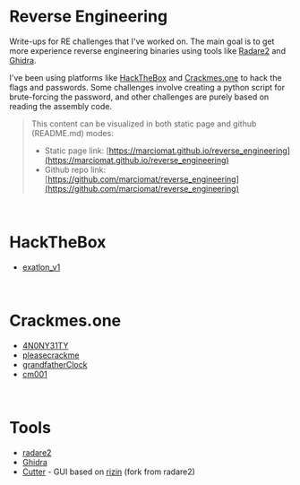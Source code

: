 # Reverse Engineering

Write-ups for RE challenges that I've worked on.
The main goal is to get more experience reverse engineering binaries using tools like [Radare2](https://rada.re/) and [Ghidra](https://ghidra-sre.org/).

I've been using platforms like [HackTheBox](https://www.hackthebox.com/) and [Crackmes.one](https://crackmes.one) to hack the flags and passwords.
Some challenges involve creating a python script for brute-forcing the password, and other challenges are purely based on reading the assembly code.

> This content can be visualized in both static page and github (README.md) modes:
> - Static page link: [https://marciomat.github.io/reverse_engineering](https://marciomat.github.io/reverse_engineering)
> - Github repo link: [https://github.com/marciomat/reverse_engineering](https://github.com/marciomat/reverse_engineering)

<br/>

# HackTheBox

- [exatlon_v1](./hackthebox/exatlon)

<br/>

# Crackmes.one

- [4N0NY31TY](./crackmesone/4N0NY31TY)
- [pleasecrackme](./crackmesone/pleasecrackme)
- [grandfatherClock](./crackmesone/grandfatherClock)
- [cm001](./crackmesone/cm001)

<br/>

# Tools

- [radare2](https://rada.re/)
- [Ghidra](https://ghidra-sre.org/)
- [Cutter](https://cutter.re/) - GUI based on [rizin](https://rizin.re/) (fork from radare2)

